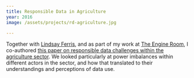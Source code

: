 ```yaml
---
title: Responsible Data in Agriculture
year: 2016
image: /assets/projects/rd-agriculture.jpg

---
```


Together with [Lindsay Ferris](https://twitter.com/lindsay_joelle), and as part of my work at [The Engine Room](https://www.theengineroom.org/), I co-authored [this paper on responsible data challenges within the agriculture sector](https://www.theengineroom.org/launching-new-responsible-data-in-agriculture-paper/). We looked particularly at power imbalances within different actors in the sector, and how that translated to their understandings and perceptions of data use.